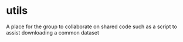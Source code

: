 # utils
A place for the group to collaborate on shared code such as a script to assist downloading a common dataset
